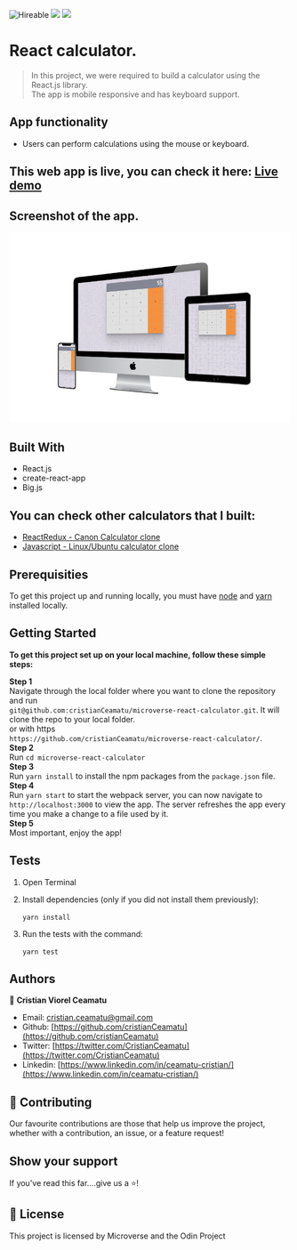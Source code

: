 ![Hireable](https://img.shields.io/badge/Hireable-yes-success) ![](https://img.shields.io/badge/Mobile--responsive-yes-green) ![](https://img.shields.io/badge/-Microverse%20projects-blueviolet)

# React calculator.

> In this project, we were required to build a calculator using the React.js library.
> <br>
> The app is mobile responsive and has keyboard support.
> <br>

## App functionality

- Users can perform calculations using the mouse or keyboard.

## This web app is live, you can check it here: [Live demo](https://react-calculator-microverse.herokuapp.com/)

## Screenshot of the app.

![image](readme-assets/app-screenshot.png)

## Built With

- React.js
- create-react-app
- Big.js

## You can check other calculators that I built:

- [ReactRedux - Canon Calculator clone](https://codepen.io/crisDevMM/full/ZjqKza)
- [Javascript - Linux/Ubuntu calculator clone](https://cristianceamatu.github.io/theOdinProject-jscalculator/)

## Prerequisities

To get this project up and running locally, you must have [node](https://nodejs.org/en/) and [yarn](https://yarnpkg.com/) installed locally.

## Getting Started

**To get this project set up on your local machine, follow these simple steps:**

**Step 1**<br>
Navigate through the local folder where you want to clone the repository and run<br>
`git@github.com:cristianCeamatu/microverse-react-calculator.git`. It will clone the repo to your local folder.<br>
or with https<br>
`https://github.com/cristianCeamatu/microverse-react-calculator/`.<br>
**Step 2**<br>
Run `cd microverse-react-calculator`<br>
**Step 3**<br>
Run `yarn install` to install the npm packages from the `package.json` file.<br>
**Step 4**<br>
Run `yarn start` to start the webpack server, you can now navigate to `http://localhost:3000` to view the app. The server refreshes the app every time you make a change to a file used by it.<br>
**Step 5**<br>
Most important, enjoy the app!<br>

## Tests

1. Open Terminal

2. Install dependencies (only if you did not install them previously):

   `yarn install`

3. Run the tests with the command:

   `yarn test`

## Authors

👤 **Cristian Viorel Ceamatu**

- Email: [cristian.ceamatu@gmail.com](cristian.ceamatu@gmail.com)
- Github: [https://github.com/cristianCeamatu](https://github.com/cristianCeamatu)
- Twitter: [https://twitter.com/CristianCeamatu](https://twitter.com/CristianCeamatu)
- Linkedin: [https://www.linkedin.com/in/ceamatu-cristian/](https://www.linkedin.com/in/ceamatu-cristian/)

## 🤝 Contributing

Our favourite contributions are those that help us improve the project, whether with a contribution, an issue, or a feature request!

## Show your support

If you've read this far....give us a ⭐️!

## 📝 License

This project is licensed by Microverse and the Odin Project
